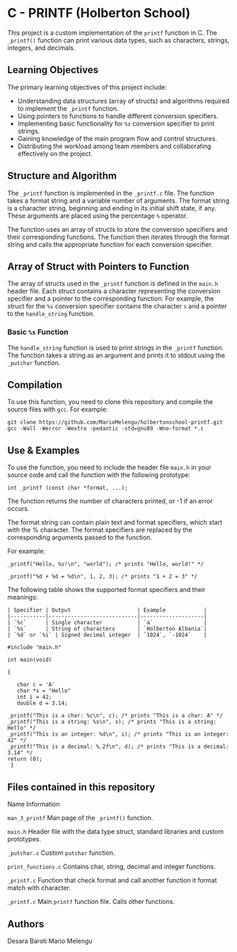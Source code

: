 # C - PRINTF (Holberton School)

This project is a custom implementation of the `printf` function in C. The `_printf()` function can print various data types, such as characters, strings, integers, and decimals.

## Learning Objectives

The primary learning objectives of this project include:

- Understanding data structures (array of structs) and algorithms required to implement the `_printf` function.
- Using pointers to functions to handle different conversion specifiers.
- Implementing basic functionality for `%s` conversion specifier to print strings.
- Gaining knowledge of the main program flow and control structures.
- Distributing the workload among team members and collaborating effectively on the project.

## Structure and Algorithm

The `_printf` function is implemented in the `_printf.c` file. The function takes a format string and a variable number of arguments. The format string is a character string, beginning and ending in its initial shift state, if any. These arguments are placed using the percentage `%` operator.

The function uses an array of structs to store the conversion specifiers and their corresponding functions. The function then iterates through the format string and calls the appropriate function for each conversion specifier.

## Array of Struct with Pointers to Function

The array of structs used in the `_printf` function is defined in the `main.h` header file. Each struct contains a character representing the conversion specifier and a pointer to the corresponding function. For example, the struct for the `%s` conversion specifier contains the character `s` and a pointer to the `handle_string` function.

### Basic `%s` Function

The `handle_string` function is used to print strings in the `_printf` function. The function takes a string as an argument and prints it to stdout using the `_putchar` function.

## Compilation

To use this function, you need to clone this repository and compile the source files with `gcc`. For example:

```
git clone https://github.com/MarioMelengu/holbertonschool-printf.git
gcc -Wall -Werror -Wextra -pedantic -std=gnu89 -Wno-format *.c
```
## Use & Examples
To use the function, you need to include the header file `main.h` in your source code and call the function with the following prototype:

`int _printf (const char *format, ...);`


The function returns the number of characters printed, or -1 if an error occurs.

The format string can contain plain text and format specifiers, which start with the % character. The format specifiers are replaced by the corresponding arguments passed to the function. 

For example:
```
_printf("Hello, %s!\n", "world"); /* prints "Hello, world!" */

_printf("%d + %d = %d\n", 1, 2, 3); /* prints "1 + 2 = 3" */
```
The following table shows the supported format specifiers and their meanings:

```
| Specifier | Output                     | Example            |
|-----------|----------------------------|--------------------|
| `%c`      | Single character           | `a`                |
| `%s`      | String of characters       | `Holberton Albania`|
| `%d` or `%i` | Signed decimal integer  | `1024`, `-1024`    |
```

    #include "main.h"

    int main(void)

    {
    
       char c = 'A'
       char *s = "Hello"
       int i = 42;
       double d = 3.14;

    _printf("This is a char: %c\n", c); /* prints "This is a char: A" */
    _printf("This is a string: %s\n", s); /* prints "This is a string: Hello" */
    _printf("This is an integer: %d\n", i); /* prints "This is an integer: 42" */
    _printf("This is a decimal: %.2f\n", d); /* prints "This is a decimal: 3.14" */
    return (0);
     }

## Files contained in this repository
Name	Information

`man_3_printf`	Man page of the `_printf()` function.

`main.h`	Header file with the data type struct, standard libraries and custom prototypes.

`_putchar.c`	Custom `putchar` function.

`print_functions.c`	Contains char, string, decimal and integer functions.

`_printf.c`	Function that check format and call another function it format match with character.

`_printf.c`	Main `printf` function file. Calls other functions.

## Authors

Desara Baroti
Mario Melengu
